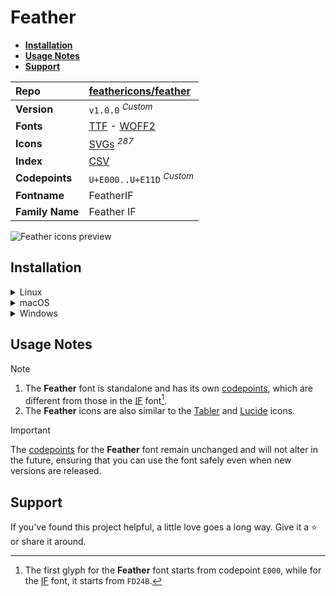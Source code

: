 # Feather

- [**Installation**](#installation)
- [**Usage Notes**](#usage-notes)
- [**Support**](#support)

| Repo            | [feathericons/feather](https://github.com/feathericons/feather)                                                                                                               |
| :-------------- | :---------------------------------------------------------------------------------------------------------------------------------------------------------------------------- |
| **Version**     | `v1.0.0` <sup>_Custom_</sup>                                                                                                                                                  |
| **Fonts**       | [TTF](https://raw.githubusercontent.com/iconicFonts/if/main/fonts/TTF/Feather.ttf) - [WOFF2](https://raw.githubusercontent.com/iconicFonts/if/main/fonts/WOFF2/Feather.woff2) |
| **Icons**       | [SVGs](https://github.com/iconicFonts/if/tree/main/packs/Feather/svgs) <sup>_287_</sup>                                                                                       |
| **Index**       | [CSV](https://github.com/iconicFonts/if/blob/main/indices/Feather.csv)                                                                                                        |
| **Codepoints**  | `U+E000..U+E11D` <sup>_Custom_</sup>                                                                                                                                          |
| **Fontname**    | FeatherIF                                                                                                                                                                     |
| **Family Name** | Feather IF                                                                                                                                                                    |

<picture>
  <source media="(prefers-color-scheme: dark)" srcset="https://raw.githubusercontent.com/iconicFonts/if/main/imgs/Feather_dark.png">
  <img alt="Feather icons preview" src="https://raw.githubusercontent.com/iconicFonts/if/main/imgs/Feather_light.png">
</picture>

## Installation

<details>

<summary>Linux</summary>

```sh
curl -o ~/.local/share/fonts/Feather.ttf https://raw.githubusercontent.com/iconicFonts/if/main/fonts/TTF/Feather.ttf
```

Refresh font cache:

```sh
fc-cache -f ~/.local/share/fonts
```

</details>

<details>

<summary>macOS</summary>

```sh
curl -o ~/Library/Fonts/Feather.ttf https://raw.githubusercontent.com/iconicFonts/if/main/fonts/TTF/Feather.ttf
```

</details>

<details>

<summary>Windows</summary>

```sh
curl -o C:\Windows\Fonts\Feather.ttf https://raw.githubusercontent.com/iconicFonts/if/main/fonts/TTF/Feather.ttf
```

</details>

## Usage Notes

> [!NOTE]
>
> 1. The **Feather** font is standalone and has its own [codepoints](https://github.com/iconicFonts/if/blob/main/indices/Feather.csv), which are different from those in the [IF](https://github.com/iconicFonts/if/blob/main/indices/if.csv) font[^1].
> 2. The **Feather** icons are also similar to the [Tabler](https://github.com/iconicFonts/if/edit/main/packs/Tabler) and [Lucide](https://github.com/iconicFonts/if/edit/main/packs/Lucide) icons.

> [!IMPORTANT]
> The [codepoints](https://github.com/iconicFonts/if/blob/main/indices/Feather.csv) for the **Feather** font remain unchanged and will not alter in the future, ensuring that you can use the font safely even when new versions are released.

## Support

If you've found this project helpful, a little love goes a long way. Give it a :star: or share it around.

[^1]: The first glyph for the **Feather** font starts from codepoint `E000`, while for the [IF](https://github.com/iconicFonts/if/blob/main/indices/if.csv) font, it starts from `FD24B`.
